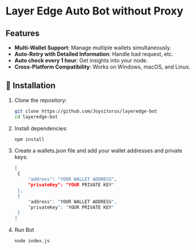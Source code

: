 # Layer Edge Auto Bot without Proxy

## Features

- **Multi-Wallet Support**: Manage multiple wallets simultaneously.
- **Auto-Retry with Detailed Information**: Handle bad request, etc.
- **Auto check every 1 hour**: Get insights into your node.
- **Cross-Platform Compatibility**: Works on Windows, macOS, and Linux.

## 🚀 Installation

1. Clone the repository:
   ```bash
   git clone https://github.com/Joysitorus/layeredge-bot
   cd layeredge-bot
   ```
2. Install dependencies:
   ```bash
   npm install
   ```
3. Create a wallets.json file and add your wallet addresses and private keys:
   ```bash
   [
    {
        "address": "YOUR WALLET ADDRESS",
        "privateKey": "YOUR PRIVATE KEY"
    },
    {
        "address": "YOUR WALLET ADDRESS",
        "privateKey": "YOUR PRIVATE KEY"
    }
   ]
   ```
4. Run Bot
   ```bash
   node index.js
   ```
